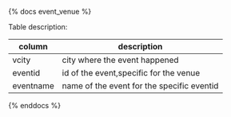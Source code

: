 {% docs event_venue %}
	
Table description: 

| column         | description                                      |
|----------------|--------------------------------------------------|
| vcity          | city where the event happened                    |
| eventid        | id of the event,specific for the venue           |
| eventname      | name of the event for the specific eventid       |


{% enddocs %}
